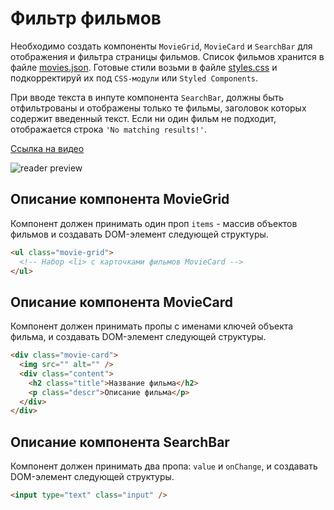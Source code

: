 # Фильтр фильмов

Необходимо создать компоненты `MovieGrid`, `MovieCard` и `SearchBar` для
отображения и фильтра страницы фильмов. Список фильмов хранится в файле
[movies.json](./movies.json). Готовые стили возьми в файле
[styles.css](./styles.css) и подкорректируй их под `CSS-модули` или
`Styled Components`.

При вводе текста в инпуте компонента `SearchBar`, должны быть отфильтрованы и
отображены только те фильмы, заголовок которых содержит введенный текст. Если ни
один фильм не подходит, отображается строка `'No matching results!'`.

[Ссылка на видео](https://take.ms/Abnv1)

![reader preview](./mockup/preview.png)

## Описание компонента MovieGrid

Компонент должен принимать один проп `items` - массив объектов фильмов и
создавать DOM-элемент следующей структуры.

```html
<ul class="movie-grid">
  <!-- Набор <li> с карточками фильмов MovieCard -->
</ul>
```

## Описание компонента MovieCard

Компонент должен принимать пропы с именами ключей объекта фильма, и создавать
DOM-элемент следующей структуры.

```html
<div class="movie-card">
  <img src="" alt="" />
  <div class="content">
    <h2 class="title">Название фильма</h2>
    <p class="descr">Описание фильма</p>
  </div>
</div>
```

## Описание компонента SearchBar

Компонент должен принимать два пропа: `value` и `onChange`, и создавать
DOM-элемент следующей структуры.

```html
<input type="text" class="input" />
```
